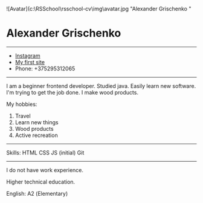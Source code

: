 ![Avatar](c:\RSSchool\rsschool-cv\img\avatar.jpg "Alexander Grischenko
"

# Alexander Grischenko

********* 

* [Instagram](https://www.instagram.com/sankoff84/)
* [My first site](http://woodcrafter.great-site.net/)
* Phone: +375295312065

*********

I am a beginner frontend developer. Studied java. Easily learn new software. I'm trying to get the job done. I make wood products.

My hobbies:
1. Travel
1. Learn new things
1. Wood products
1. Active recreation

*********

Skills:
HTML
CSS
JS (initial)
Git

*********


I do not have work experience.

Higher technical education.

English: А2 (Elementary)